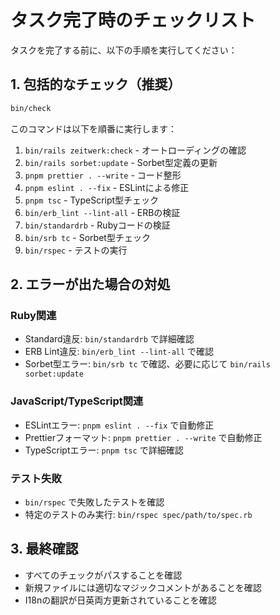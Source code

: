 # タスク完了時のチェックリスト

タスクを完了する前に、以下の手順を実行してください：

## 1. 包括的なチェック（推奨）
```bash
bin/check
```

このコマンドは以下を順番に実行します：
1. `bin/rails zeitwerk:check` - オートローディングの確認
2. `bin/rails sorbet:update` - Sorbet型定義の更新
3. `pnpm prettier . --write` - コード整形
4. `pnpm eslint . --fix` - ESLintによる修正
5. `pnpm tsc` - TypeScript型チェック
6. `bin/erb_lint --lint-all` - ERBの検証
7. `bin/standardrb` - Rubyコードの検証
8. `bin/srb tc` - Sorbet型チェック
9. `bin/rspec` - テストの実行

## 2. エラーが出た場合の対処

### Ruby関連
- Standard違反: `bin/standardrb` で詳細確認
- ERB Lint違反: `bin/erb_lint --lint-all` で確認
- Sorbet型エラー: `bin/srb tc` で確認、必要に応じて `bin/rails sorbet:update`

### JavaScript/TypeScript関連
- ESLintエラー: `pnpm eslint . --fix` で自動修正
- Prettierフォーマット: `pnpm prettier . --write` で自動修正
- TypeScriptエラー: `pnpm tsc` で詳細確認

### テスト失敗
- `bin/rspec` で失敗したテストを確認
- 特定のテストのみ実行: `bin/rspec spec/path/to/spec.rb`

## 3. 最終確認
- すべてのチェックがパスすることを確認
- 新規ファイルには適切なマジックコメントがあることを確認
- I18nの翻訳が日英両方更新されていることを確認